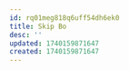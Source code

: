 ```yaml
---
id: rq01meg818q6uff54dh6ek0
title: Skip Bo
desc: ''
updated: 1740159871647
created: 1740159871647
---
```

